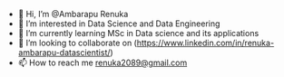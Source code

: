 - 👋 Hi, I’m @Ambarapu Renuka
- 👀 I’m interested in Data Science and Data Engineering
- 🌱 I’m currently learning MSc in Data science and its applications
- 💞️ I’m looking to collaborate on (https://www.linkedin.com/in/renuka-ambarapu-datascientist/)
- 📫 How to reach me renuka2089@gmail.com
<!---
Ambarapurenuka/Ambarapurenuka is a ✨ special ✨ repository because its `README.md` (this file) appears on your GitHub profile.
You can click the Preview link to take a look at your changes.
--->
